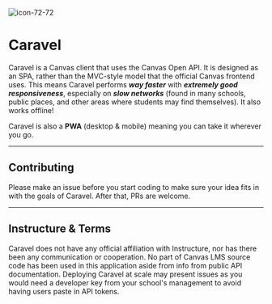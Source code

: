![icon-72-72](https://user-images.githubusercontent.com/35588499/175397393-182306fc-1307-4da3-bcaf-e26693dd4278.png)

# Caravel

Caravel is a Canvas client that uses the Canvas Open API. It is designed as an SPA, rather than the MVC-style model that the official Canvas frontend uses. This means Caravel performs ***way faster*** with ***extremely good responsiveness***, especially on ***slow networks*** (found in many schools, public places, and other areas where students may find themselves). It also works offline!

Caravel is also a **PWA** (desktop & mobile) meaning you can take it wherever you go.

<hr>

## Contributing

Please make an issue before you start coding to make sure your idea fits in with the goals of Caravel. After that, PRs are welcome.

<hr>

## Instructure & Terms

Caravel does not have any official affiliation with Instructure, nor has there been any communication or cooperation. No part of Canvas LMS source code has been used in this application aside from info from public API documentation. Deploying Caravel at scale may present issues as you would need a developer key from your school's management to avoid having users paste in API tokens.
